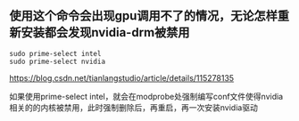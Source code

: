 ## 使用这个命令会出现gpu调用不了的情况，无论怎样重新安装都会发现nvidia-drm被禁用

    sudo prime-select intel
    sudo prime-select nvidia

https://blog.csdn.net/tianlangstudio/article/details/115278135

如果使用prime-select intel，就会在modprobe处强制编写conf文件使得nvidia相关的的内核被禁用，此时强制删除后，再重启，再一次安装nvidia驱动
